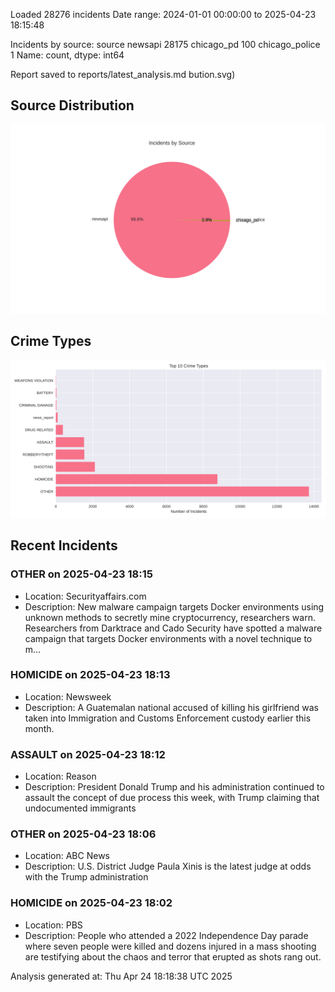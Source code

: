 
Loaded 28276 incidents
Date range: 2024-01-01 00:00:00 to 2025-04-23 18:15:48

Incidents by source:
source
newsapi           28175
chicago_pd          100
chicago_police        1
Name: count, dtype: int64

Report saved to reports/latest_analysis.md
bution.svg)

## Source Distribution
![Source Distribution](images/source_distribution.svg)

## Crime Types
![Crime Types](images/crime_types.svg)

## Recent Incidents

### OTHER on 2025-04-23 18:15
- Location: Securityaffairs.com
- Description: New malware campaign targets Docker environments using unknown methods to secretly mine cryptocurrency, researchers warn. Researchers from Darktrace and Cado Security have spotted a malware campaign that targets Docker environments with a novel technique to m…


### HOMICIDE on 2025-04-23 18:13
- Location: Newsweek
- Description: A Guatemalan national accused of killing his girlfriend was taken into Immigration and Customs Enforcement custody earlier this month.


### ASSAULT on 2025-04-23 18:12
- Location: Reason
- Description: President Donald Trump and his administration continued to assault the concept of due process this week, with Trump claiming that undocumented immigrants


### OTHER on 2025-04-23 18:06
- Location: ABC News
- Description: U.S. District Judge Paula Xinis is the latest judge at odds with the Trump administration


### HOMICIDE on 2025-04-23 18:02
- Location: PBS
- Description: People who attended a 2022 Independence Day parade where seven people were killed and dozens injured in a mass shooting are testifying about the chaos and terror that erupted as shots rang out.

Analysis generated at: Thu Apr 24 18:18:38 UTC 2025
